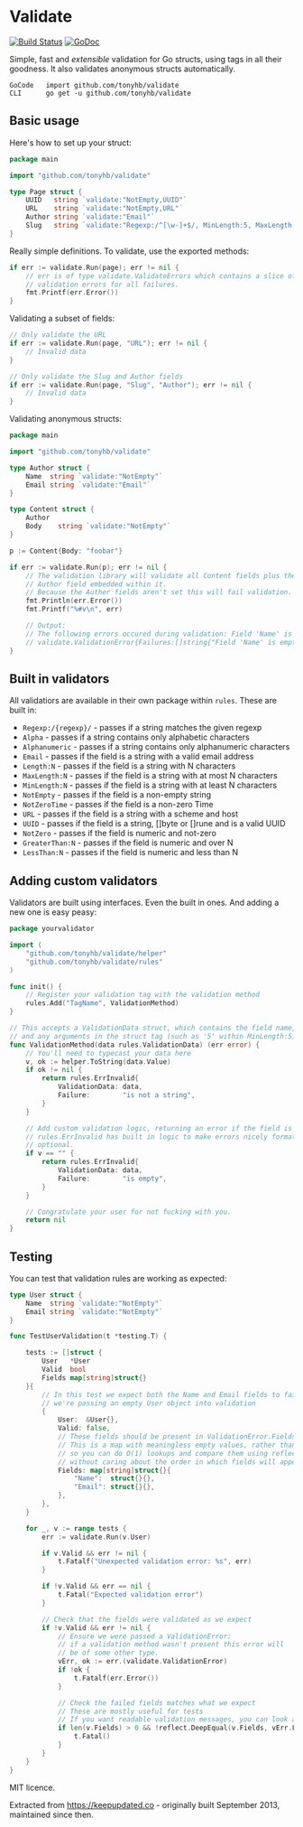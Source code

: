 Validate
=========

[![Build Status](https://travis-ci.org/tonyhb/govalidate.svg?branch=master)](https://travis-ci.org/tonyhb/govalidate)
[![GoDoc](https://godoc.org/github.com/tonyhb/govalidate?status.svg)](https://godoc.org/github.com/tonyhb/govalidate)

Simple, fast and *extensible* validation for Go structs, using tags in all their
goodness. It also validates anonymous structs automatically.

```
GoCode   import github.com/tonyhb/validate
CLI      go get -u github.com/tonyhb/validate
```

## Basic usage

Here's how to set up your struct:

```go
package main

import "github.com/tonyhb/validate"

type Page struct {
	UUID   string `validate:"NotEmpty,UUID"`
	URL    string `validate:"NotEmpty,URL"`
	Author string `validate:"Email"`
	Slug   string `validate:"Regexp:/^[\w-]+$/, MinLength:5, MaxLength:100"`
}
```
Really simple definitions. To validate, use the exported methods:

```go
if err := validate.Run(page); err != nil {
	// err is of type validate.ValidateErrors which contains a slice of
	// validation errors for all failures.
	fmt.Printf(err.Error())
}
```

Validating a subset of fields:

```go
// Only validate the URL
if err := validate.Run(page, "URL"); err != nil {
	// Invalid data
}

// Only validate the Slug and Author fields
if err := validate.Run(page, "Slug", "Author"); err != nil {
	// Invalid data
}
```

Validating anonymous structs:

```go
package main

import "github.com/tonyhb/validate"

type Author struct {
	Name  string `validate:"NotEmpty"`
	Email string `validate:"Email"`
}

type Content struct {
	Author
	Body    string `validate:"NotEmpty"`
}

p := Content{Body: "foobar"}

if err := validate.Run(p); err != nil {
	// The validation library will validate all Content fields plus the anonymous
 	// Author field embedded within it.
	// Because the Auther fields aren't set this will fail validation.
	fmt.Println(err.Error())
	fmt.Printf("%#v\n", err)

	// Output:
	// The following errors occured during validation: Field 'Name' is empty. Field 'Email' is not a valid email address.
	// validate.ValidationError{Failures:[]string{"Field 'Name' is empty", "Field 'Email' is not a valid email address"}, Fields:map[string]struct {}{"Email":struct {}{}, "Name":struct {}{}}}
}
```

## Built in validators

All validatiors are available in their own package within `rules`. These are
built in:

- `Regexp:/{regexp}/` - passes if a string matches the given regexp
- `Alpha` - passes if a string contains only alphabetic characters
- `Alphanumeric` - passes if a string contains only alphanumeric characters
- `Email` - passes if the field is a string with a valid email address
- `Length:N` - passes if the field is a string with N characters
- `MaxLength:N` - passes if the field is a string with at most N characters
- `MinLength:N` - passes if the field is a string with at least N characters
- `NotEmpty` - passes if the field is a non-empty string
- `NotZeroTime` - passes if the field is a non-zero Time
- `URL` - passes if the field is a string with a scheme and host
- `UUID` - passes if the field is a string, []byte or []rune and is a valid UUID
- `NotZero` - passes if the field is numeric and not-zero
- `GreaterThan:N` - passes if the field is numeric and over N
- `LessThan:N` - passes if the field is numeric and less than N

## Adding custom validators

Validators are built using interfaces. Even the built in ones. And adding a new
one is easy peasy:

```go
package yourvalidator

import (
	"github.com/tonyhb/validate/helper"
	"github.com/tonyhb/validate/rules"
)

func init() {
	// Register your validation tag with the validation method
	rules.Add("TagName", ValidationMethod)
}

// This accepts a ValidationData struct, which contains the field name, value
// and any arguments in the struct tag (such as '5' within MinLength:5)
func ValidationMethod(data rules.ValidationData) (err error) {
	// You'll need to typecast your data here
	v, ok := helper.ToString(data.Value)
	if ok != nil {
		return rules.ErrInvalid{
			ValidationData: data,
			Failure:        "is not a string",
		}
	}

	// Add custom validation logic, returning an error if the field is invalid.
	// rules.ErrInvalid has built in logic to make errors nicely formatted. It's
	// optional.
	if v == "" {
		return rules.ErrInvalid{
			ValidationData: data,
			Failure:        "is empty",
		}
	}

	// Congratulate your user for not fucking with you.
	return nil
}
```

## Testing

You can test that validation rules are working as expected:

```go
type User struct {
	Name  string `validate:"NotEmpty"`
	Email string `validate:"NotEmpty"`
}

func TestUserValidation(t *testing.T) {

	tests := []struct {
		User   *User
		Valid  bool
		Fields map[string]struct{}
	}{
		// In this test we expect both the Name and Email fields to fail validation:
		// we're passing an empty User object into validation
		{
			User:  &User{},
			Valid: false,
			// These fields should be present in ValidationError.Fields as failures
			// This is a map with meaningless empty values, rather than a slice,
			// so you can do O(1) lookups and compare them using reflect.DeepEqual
			// without caring about the order in which fields will appear
			Fields: map[string]struct{}{
				"Name":  struct{}{},
				"Email": struct{}{},
			},
		},
	}

	for _, v := range tests {
		err := validate.Run(v.User)

		if v.Valid && err != nil {
			t.Fatalf("Unexpected validation error: %s", err)
		}

		if !v.Valid && err == nil {
			t.Fatal("Expected validation error")
		}

		// Check that the fields were validated as we expect
		if !v.Valid && err != nil {
			// Ensure we were passed a ValidationError:
			// if a validation method wasn't present this error will
			// be of some other type.
			vErr, ok := err.(validate.ValidationError)
			if !ok {
				t.Fatalf(err.Error())
			}

			// Check the failed fields matches what we expect
			// These are mostly useful for tests
			// If you want readable validation messages, you can look at vErr.Failures
			if len(v.Fields) > 0 && !reflect.DeepEqual(v.Fields, vErr.Fields) {
				t.Fatal()
			}
		}
	}
}
```

MIT licence.

Extracted from https://keepupdated.co - originally built September 2013,
maintained since then.
